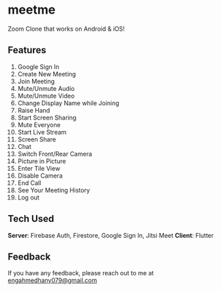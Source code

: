 # meetme

Zoom Clone that works on Android & iOS! 

## Features
1. Google Sign In
2. Create New Meeting
3. Join Meeting
4. Mute/Unmute Audio
5. Mute/Unmute Video
6. Change Display Name while Joining
7. Raise Hand
8. Start Screen Sharing
9. Mute Everyone
10. Start Live Stream
11. Screen Share
12. Chat
13. Switch Front/Rear Camera
14. Picture in Picture
15. Enter Tile View
16. Disable Camera
17. End Call
18. See Your Meeting History
19. Log out


## Tech Used
**Server**: Firebase Auth, Firestore, Google Sign In, Jitsi Meet
**Client**: Flutter
    
## Feedback

If you have any feedback, please reach out to me at engahmedhany079@gmail.com
